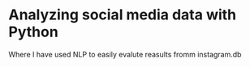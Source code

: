# Analyzing social media data with Python


Where I have used NLP to easily evalute reasults fromm instagram.db
